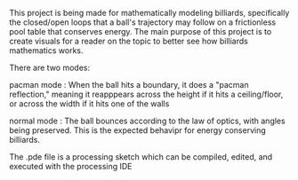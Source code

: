 This project is being made for mathematically modeling billiards, specifically the closed/open loops that a ball's trajectory may follow on a frictionless pool table that conserves energy. The main purpose of this project is to create visuals for a reader on the topic to better see how billiards mathematics works.

There are two modes:

pacman mode : When the ball hits a boundary, it does a "pacman reflection," meaning it reapppears across the height if it hits a ceiling/floor, or across the width if it hits one of the walls 

normal mode : The ball bounces according to the law of optics, with angles being preserved. This is the expected behavipr for energy conserving billiards.

The .pde file is a processing sketch which can be compiled, edited, and executed with the processing IDE
